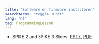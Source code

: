 ```yaml
---
title: "Software en firmware installeren"
searchterms: "toggle 1Unit"
lang: "nl"
tag: ProgrammingLesson
---
```

 <ul>
 <li class="ng-binding">SPIKE 2 and SPIKE 3 Slides:
 <a href="ProgrammingLessons/SoftwareenFirmware.pptx">PPTX</a>,
 <a href="ProgrammingLessons/SoftwareenFirmware.pdf">PDF</a>
 </li>
 </ul>
